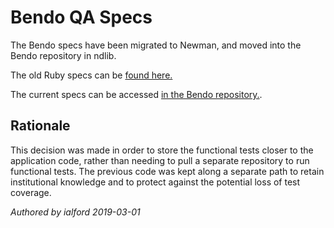 # Bendo QA Specs

The Bendo specs have been migrated to Newman, and moved into the Bendo repository in ndlib.

The old Ruby specs can be [found here.](../retired/bendo)

The current specs can be accessed [in the Bendo repository.](https://github.com/ndlib/bendo/tree/master/spec/newman).

## Rationale

This decision was made in order to store the functional tests closer to the application code, rather than needing to pull a separate repository to run functional tests. The previous code was kept along a separate path to retain institutional knowledge and to protect against the potential loss of test coverage.

_Authored by ialford 2019-03-01_
